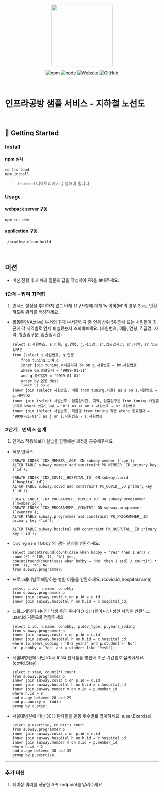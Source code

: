 <p align="center">
    <img width="200px;" src="https://raw.githubusercontent.com/woowacourse/atdd-subway-admin-frontend/master/images/main_logo.png"/>
</p>
<p align="center">
  <img alt="npm" src="https://img.shields.io/badge/npm-%3E%3D%205.5.0-blue">
  <img alt="node" src="https://img.shields.io/badge/node-%3E%3D%209.3.0-blue">
  <a href="https://edu.nextstep.camp/c/R89PYi5H" alt="nextstep atdd">
    <img alt="Website" src="https://img.shields.io/website?url=https%3A%2F%2Fedu.nextstep.camp%2Fc%2FR89PYi5H">
  </a>
  <img alt="GitHub" src="https://img.shields.io/github/license/next-step/atdd-subway-service">
</p>

<br>

# 인프라공방 샘플 서비스 - 지하철 노선도

<br>

## 🚀 Getting Started

### Install
#### npm 설치
```
cd frontend
npm install
```
> `frontend` 디렉토리에서 수행해야 합니다.

### Usage
#### webpack server 구동
```
npm run dev
```
#### application 구동
```
./gradlew clean build
```
<br>

## 미션

* 미션 진행 후에 아래 질문의 답을 작성하여 PR을 보내주세요.

### 1단계 - 쿼리 최적화

1. 인덱스 설정을 추가하지 않고 아래 요구사항에 대해 1s 이하(M1의 경우 2s)로 반환하도록 쿼리를 작성하세요.

- 활동중인(Active) 부서의 현재 부서관리자 중 연봉 상위 5위안에 드는 사람들이 최근에 각 지역별로 언제 퇴실했는지 조회해보세요. (사원번호, 이름, 연봉, 직급명, 지역, 입출입구분, 입출입시간)
    ```
  select s.사원번호, s.이름, g.연봉, j.직급명, sr.입출입시간, sr.지역, sr.입출입구분
  from (select g.사원번호, g.연봉
        from tuning.급여 g
        inner join tuning.부서관리자 bm on g.사원번호 = bm.사원번호
        where bm.종료일자 = '9999-01-01'
        and g.종료일자 = '9999-01-01'
        order by 연봉 desc
        limit 5) as g
  inner join (select 사원번호, 이름 from tuning.사원) as s on s.사원번호 = g.사원번호
  inner join (select 사원번호, 입출입시간, 지역, 입출입구분 from tuning.사원출입기록 where 입출입구분 = 'O') as sr on s.사원번호 = sr.사원번호
  inner join (select 사원번호, 직급명 from tuning.직급 where 종료일자 = '9999-01-01') as j on j.사원번호 = s.사원번호
    ```
### 2단계 - 인덱스 설계

1. 인덱스 적용해보기 실습을 진행해본 과정을 공유해주세요
- 적용 인덱스
  ```
  CREATE INDEX `IDX_MEMBER__AGE` ON subway.member (`age`);
  ALTER TABLE subway.member add constraint PK_MEMBER__ID primary key (`id`);
  
  CREATE INDEX `IDX_COVID__HOSPITAL_ID` ON subway.covid (`hospital_id`);
  ALTER TABLE subway.covid add constraint PK_COVID__ID primary key (`id`);
  
  CREATE INDEX `IDX_PROGRAMMER__MEMBER_ID` ON subway.programmer (`member_id`);
  CREATE INDEX `IDX_PROGRAMMER__COUNTRY` ON subway.programmer (`country`);  
  ALTER TABLE subway.programmer add constraint PK_PROGRAMMER__ID primary key (`id`);
  
  ALTER TABLE subway.hospital add constraint PK_HOSPITAL__ID primary key (`id`);
  ```
- Coding as a Hobby 와 같은 결과를 반환하세요.
    ```
    select concat(round(count(case when hobby = 'Yes' then 1 end) / count(*) * 100, 1), '%') yes,
    concat(round(count(case when hobby = 'No' then 1 end) / count(*) * 100, 1), '%') No
    from subway.programmer;
    ```

- 프로그래머별로 해당하는 병원 이름을 반환하세요. (covid.id, hospital.name)
    ```
    select c.id, h.name, p.hobby
    from subway.programmer p
    inner join subway.covid c on p.id = c.id
    inner join subway.hospital h on h.id = c.hospital_id;
    ```

- 프로그래밍이 취미인 학생 혹은 주니어(0-2년)들이 다닌 병원 이름을 반환하고 user.id 기준으로 정렬하세요.
    ```
  select c.id, h.name, p.hobby, p.dev_type, p.years_coding
  from subway.programmer p
  inner join subway.covid c on p.id = c.id
  inner join subway.hospital h on h.id = c.hospital_id
  where (p.years_coding = '0-2 years' and p.student = 'No')
  or (p.hobby = 'Yes' and p.student like 'Yes%');
    ```

- 서울대병원에 다닌 20대 India 환자들을 병원에 머문 기간별로 집계하세요. (covid.Stay)
    ```
  select c.stay, count(*) count
  from subway.programmer p
  inner join subway.covid c on p.id = c.id
  inner join subway.hospital h on h.id = c.hospital_id
  inner join subway.member m on m.id = p.member_id
  where h.id = 9
  and m.age between 20 and 29
  and p.country = 'India'
  group by c.stay;
    ```
  
- 서울대병원에 다닌 30대 환자들을 운동 횟수별로 집계하세요. (user.Exercise)
    ```
  select p.exercise, count(*) count
  from subway.programmer p
  inner join subway.covid c on p.id = c.id
  inner join subway.hospital h on h.id = c.hospital_id
  inner join subway.member m on m.id = p.member_id
  where h.id = 9
  and m.age between 30 and 39
  group by p.exercise;
    ```
---

### 추가 미션

1. 페이징 쿼리를 적용한 API endpoint를 알려주세요
